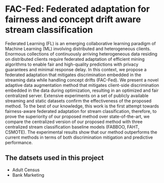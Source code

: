 # FAC-Fed: Federated adaptation for fairness and concept drift aware stream classification
Federated Learning (FL) is an emerging collaborative learning paradigm of Machine Learning (ML) involving distributed and heterogeneous clients. Enormous collections of continuously arriving heterogeneous data residing on distributed clients require federated adaptation of efficient mining algorithms to enable fair and high-quality predictions with privacy guarantees and minimal response delay. In this context, we propose a federated adaptation that mitigates discrimination embedded in the streaming data while handling concept drifts (FAC-Fed). We present a novel adaptive data augmentation method that mitigates client-side discrimination embedded in the data during optimization, resulting in an optimized and fair centralized server. Extensive experiments on a set of publicly available streaming and static datasets confirm the effectiveness of the proposed method. To the best of our knowledge, this work is the first attempt towards fairness-aware federated adaptation for stream classification, therefore, to prove the superiority of our proposed method over state-of-the-art, we compare the centralized version of our proposed method with three centralized stream classification baseline models (FABBOO, FAHT, CSMOTE). The experimental results show that our method outperforms the current methods in terms of both discrimination mitigation and predictive performance.
## The datsets used in this project
* Adult Census
* Bank Marketing
